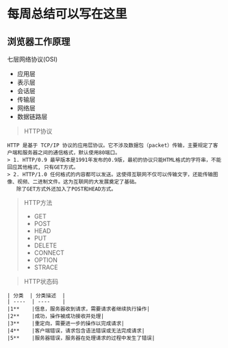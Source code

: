 # 每周总结可以写在这里

## 浏览器工作原理

七层网络协议(OSI)

* 应用层
* 表示层
* 会话层
* 传输层
* 网络层
* 数据链路层

>HTTP协议

    HTTP 是基于 TCP/IP 协议的应用层协议。它不涉及数据包（packet）传输，主要规定了客户端和服务器之间的通信格式，默认使用80端口。
    > 1. HTTP/0.9 最早版本是1991年发布的0.9版，最初的协议只能HTML格式的字符串，不能回应其他格式, 只有GET方式。
    > 2. HTTP/1.0 任何格式的内容都可以发送。这使得互联网不仅可以传输文字，还能传输图像、视频、二进制文件。这为互联网的大发展奠定了基础。
       除了GET方式外还加入了POST和HEAD方式。

>HTTP方法
> + GET
> + POST
> + HEAD
> + PUT
> + DELETE
> + CONNECT
> + OPTION
> + STRACE

>HTTP状态码

    | 分类  | 分类描述  |
    | ----  | ----    |
    |1**	|信息，服务器收到请求，需要请求者继续执行操作|
    |2**	|成功，操作被成功接收并处理|
    |3**	|重定向，需要进一步的操作以完成请求|
    |4**	|客户端错误，请求包含语法错误或无法完成请求|
    |5**	|服务器错误，服务器在处理请求的过程中发生了错误|